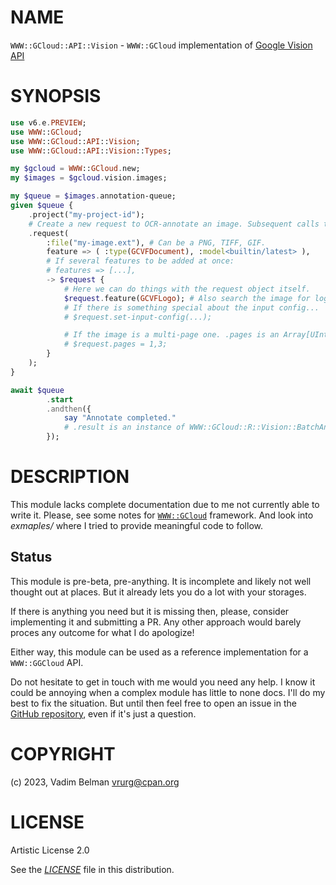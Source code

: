 NAME
====

`WWW::GCloud::API::Vision` - `WWW::GCloud` implementation of [Google Vision API](https://cloud.google.com/vision/docs/reference/rest)

SYNOPSIS
========

```raku
use v6.e.PREVIEW;
use WWW::GCloud;
use WWW::GCloud::API::Vision;
use WWW::GCloud::API::Vision::Types;

my $gcloud = WWW::GCloud.new;
my $images = $gcloud.vision.images;

my $queue = $images.annotation-queue;
given $queue {
    .project("my-project-id");
    # Create a new request to OCR-annotate an image. Subsequent calls to .request will queue new requests.
    .request(
        :file("my-image.ext"), # Can be a PNG, TIFF, GIF.
        feature => ( :type(GCVFDocument), :model<builtin/latest> ),
        # If several features to be added at once:
        # features => [...],
        -> $request {
            # Here we can do things with the request object itself.
            $request.feature(GCVFLogo); # Also search the image for logos.
            # If there is something special about the input config...
            # $request.set-input-config(...);

            # If the image is a multi-page one. .pages is an Array[UInt:D] attribute.
            # $request.pages = 1,3;
        }
    );
}

await $queue
        .start
        .andthen({
            say "Annotate completed."
            # .result is an instance of WWW::GCloud::R::Vision::BatchAnnotateImagesResponse
        });
```

DESCRIPTION
===========

This module lacks complete documentation due to me not currently able to write it. Please, see some notes for [`WWW::GCloud`](https://raku.land/zef:vrurg/WWW::GCloud) framework. And look into *exmaples/* where I tried to provide meaningful code to follow.

Status
------

This module is pre-beta, pre-anything. It is incomplete and likely not well thought out at places. But it already lets you do a lot with your storages.

If there is anything you need but it is missing then, please, consider implementing it and submitting a PR. Any other approach would barely proces any outcome for what I do apologize!

Either way, this module can be used as a reference implementation for a `WWW::GGCloud` API.

Do not hesitate to get in touch with me would you need any help. I know it could be annoying when a complex module has little to none docs. I'll do my best to fix the situation. But until then feel free to open an issue in the [GitHub repository](https://github.com/vrurg/raku-WWW-GCloud-API-Vision/issues), even if it's just a question.

COPYRIGHT
=========

(c) 2023, Vadim Belman <vrurg@cpan.org>

LICENSE
=======

Artistic License 2.0

See the [*LICENSE*](../../../../LICENSE) file in this distribution.

